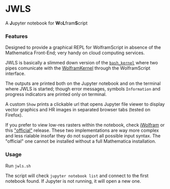 # JWLS

A **J**upyter notebook for **W**o**L**fram**S**cript

### Features

Designed to provide a graphical REPL for WolframScript in absence of the Mathematica Front-End; very handy on cloud computing services.

JWLS is basically a slimmed down version of the [`bash_kernel`](https://github.com/takluyver/bash_kernel) where two pipes comunicate with the [WolframKernel](https://www.wolfram.com/cdf-player/) through the WolframScript interface. 

The outputs are printed both on the Jupyter notebook and on the terminal where JWLS is started; though error messages, symbols `Information` and progress indicators are printed only on terminal. 

A custom `Show` prints a clickable url that opens Jupyter file viewer to display vector graphics and HR images in separated browser tabs (tested on Firefox).

If you prefer to view low-res rasters within the notebook, check [iWolfram](https://github.com/mmatera/iwolfram) or this ["official"](https://github.com/WolframResearch/WolframLanguageForJupyter) release. These two implementations are way more complex and less rialable insofar they do not support all possible input syntax. The "official" one cannot be installed without a full Mathematica installation. 

### Usage

Run `jwls.sh`

The script will check `jupyter notebook list` and connect to the first notebook found. If Jupyter is not running, it will open a new one.
